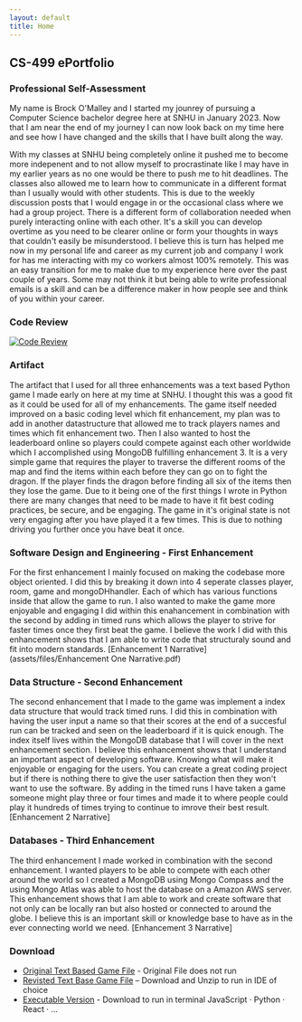 ```yaml
---
layout: default
title: Home
---
```


## CS-499 ePortfolio

### Professional Self-Assessment

My name is Brock O'Malley and I started my jounrey of pursuing a Computer Science bachelor degree here at SNHU in January 2023. Now that I am near the end of my journey I can now look back on my time here and see how I have changed and the skills that I have built along the way. 

With my classes at SNHU being completely online it pushed me to become more indepenent and to not allow myself to procrastinate like I may have in my earlier years as no one would be there to push me to hit deadlines. The classes also allowed me to learn how to communicate in a different format than I usually would with other students. This is due to the weekly discussion posts that I would engage in or the occasional class where we had a group project. There is a different form of collaboration needed when purely interacting online with each other. It's a skill you can develop overtime as you need to be clearer online or form your thoughts in ways that couldn't easily be misunderstood. I believe this is turn has helped me now in my personal life and career as my current job and company I work for has me interacting with my co workers almost 100% remotely. This was an easy transition for me to make due to my experience here over the past couple of years. Some may not think it but being able to write professional emails is a skill and can be a difference maker in how people see and think of you within your career.

### Code Review

   [![Code Review](https://img.youtube.com/vi/jqw2Qa-nx38/0.jpg)](https://www.youtube.com/watch?v=jqw2Qa-nx38)

### Artifact
The artifact that I used for all three enhancements was a text based Python game I made early on here at my time at SNHU. I thought this was a good fit as it could be used for all of my enhancements. The game itself needed improved on a basic coding level which fit enhancement, my plan was to add in another datastructure that allowed me to track players names and times which fit enhancement two. Then I also wanted to host the leaderboard online so players could compete against each other worldwide which I accomplished using MongoDB fulfilling enhancement 3. It is a very simple game that requires the player to traverse the different rooms of the map and find the items within each before they can go on to fight the dragon. If the player finds the dragon before finding all six of the items then they lose the game. Due to it being one of the first things I wrote in Python there are many changes that need to be made to have it fit best coding practices, be secure, and be engaging. The game in it's original state is not very engaging after you have played it a few times. This is due to nothing driving you further once you have beat it once.


### Software Design and Engineering - First Enhancement
For the first enhancement I mainly focused on making the codebase more object oriented. I did this by breaking it down into 4 seperate classes player, room, game and mongoDHhandler. Each of which has various functions inside that allow the game to run. I also wanted to make the game more enjoyable and engaging I did within this enahancement in combination with the second by adding in timed runs which allows the player to strive for faster times once they first beat the game. I believe the work I did with this enhancement shows that I am able to write code that structuraly sound and fit into modern standards.
[Enhancement 1 Narrative](assets/files/Enhancement One Narrative.pdf) 
### Data Structure - Second Enhancement
The second enhancement that I made to the game was implement a index data structure that would track timed runs. I did this in combination with having the user input a name so that their scores at the end of a succesful run can be tracked and seen on the leaderboard if it is quick enough. The index itself lives within the MongoDB database that I will cover in the next enhancement section. I believe this enhancement shows that I understand an important aspect of developing software. Knowing what will make it enjoyable or engaging for the users. You can create a great coding project but if there is nothing there to give the user satisfaction then they won't want to use the software. By adding in the timed runs I have taken a game someone might play three or four times and made it to where people could play it hundreds of times trying to continue to imrove their best result.
[Enhancement 2 Narrative]
### Databases - Third Enhancement
The third enhancement I made worked in combination with the second enhancement. I wanted players to be able to compete with each other around the world so I created a MongoDB using Mongo Compass and the using Mongo Atlas was able to host the database on a Amazon AWS server. This enhancement shows that I am able to work and create software that not only can be locally ran but also hosted or connected to around the globe. I believe this is an important skill or knowledge base to have as in the ever connecting world we need.
[Enhancement 3 Narrative]
### Download
- [Original Text Based Game File](assets/files/TextBasedGameOriginal.py) - Original File does not run
- [Revisted Text Base Game File](assets/files/PythonGameRevisited.zip) – Download and Unzip to run in IDE of choice
- [Executable Version](assets/files/main.exe) - Download to run in terminal
JavaScript · Python · React · …
